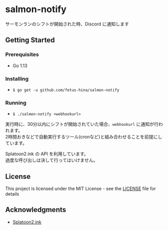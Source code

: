 # salmon-notify

サーモンランのシフトが開始された時、Discord に通知します

## Getting Started

### Prerequisites

  - Go 1.13

### Installing

  - `$ go get -u github.com/fetus-hina/salmon-notify`

### Running

  - `$ ./salmon-notify <webhookurl>`

実行時に、30分以内にシフトが開始されていた場合、`webhookurl` に通知が行われます。  
2時間おきなどで自動実行するツール(cronなど)と組み合わせることを前提にしています。

Splatoon2.ink の API を利用しています。  
過度な呼び出しは決して行ってはいけません。

## License

This project is licensed under the MIT License - see the [LICENSE](LICENSE) file for details

## Acknowledgments

  - [Splatoon2.ink](https://splatoon2.ink/)
